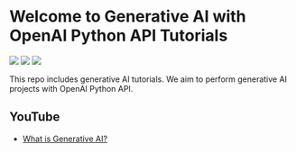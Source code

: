 # Welcome to Generative AI with OpenAI Python API Tutorials


[![](https://img.shields.io/badge/Python-darkblue?&style=plastic&logo=python&logoColor=white)]()
[![](https://img.shields.io/badge/OpenAI-darkgreen?style=plastic&logo=openai&logoColor=white)]()
[![](https://img.shields.io/badge/GenerativeAI-820000?&style=plastic&logo=generativeai&logoColor=white)]()


This repo includes generative AI tutorials. We aim to perform generative AI projects with OpenAI Python API.

## YouTube
- [What is Generative AI?](https://youtu.be/SVOOsaWmgKk)


